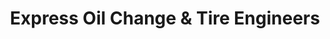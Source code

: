 ---
title: "Express Oil Change & Tire Engineers"
url: /pinson/express-oil-change-und-tire-engineers/
shop: Reifen
---